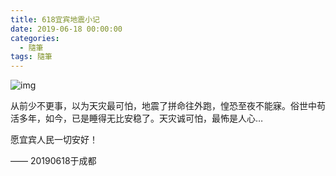 ```yaml
---
title: 618宜宾地震小记
date: 2019-06-18 00:00:00
categories:
  - 隨筆
tags: 隨筆
---
```


![img](/imgs/201907080000.jpg)

从前少不更事，以为天灾最可怕，地震了拼命往外跑，惶恐至夜不能寐。俗世中苟活多年，如今，已是睡得无比安稳了。天灾诚可怕，最怖是人心…

愿宜宾人民一切安好！

—— 20190618于成都